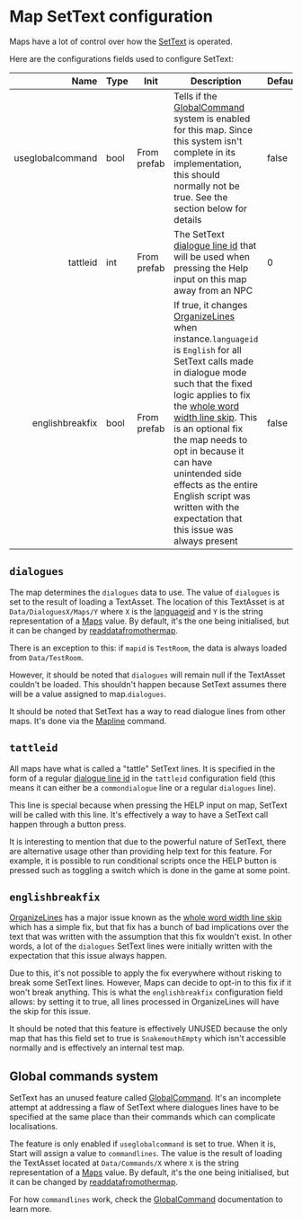 # Map SetText configuration
Maps have a lot of control over how the [SetText](../SetText/SetText.md) is operated. 

Here are the configurations fields used to configure SetText:

|Name|Type|Init|Description|Default|
|---:|----|----|----------|-------|
|useglobalcommand|bool|From prefab|Tells if the [GlobalCommand](../SetText/Related%20Systems/GlobalCommand.md) system is enabled for this map. Since this system isn't complete in its implementation, this should normally not be true. See the section below for details|false|
|tattleid|int|From prefab|The SetText [dialogue line id](../SetText/Common%20commands%20id%20schemes/Dialogue%20line%20id.md) that will be used when pressing the Help input on this map away from an NPC|0|
|englishbreakfix|bool|From prefab|If true, it changes [OrganizeLines](../SetText/Related%20Systems/Automatic%20Line%20Breaks/OrganiseLines.md) when instance.`languageid` is `English` for all SetText calls made in dialogue mode such that the fixed logic applies to fix the [whole word width line skip](../SetText/Related%20Systems/Automatic%20Line%20Breaks/OrganiseLines%20Known%20Issues.md#not-counting-a-whole-words-width-after-the-first-line). This is an optional fix the map needs to opt in because it can have unintended side effects as the entire English script was written with the expectation that this issue was always present|false|

## `dialogues`
The map determines the `dialogues` data to use. The value of `dialogues` is set to the result of loading a TextAsset. The location of this TextAsset is at `Data/DialoguesX/Maps/Y` where `X` is the [languageid](../SetText/languageid.md) and `Y` is the string representation of a [Maps](../Enums%20and%20IDs/Maps.md) value. By default, it's the one being initialised, but it can be changed by [readdatafromothermap](Miscellaneous%20features.md#readdatafromothermap).

There is an exception to this: if `mapid` is `TestRoom`, the data is always loaded from `Data/TestRoom`.

However, it should be noted that `dialogues` will remain null if the TextAsset couldn't be loaded. This shouldn't happen because SetText assumes there will be a value assigned to map.`dialogues`.

It should be noted that SetText has a way to read dialogue lines from other maps. It's done via the [Mapline](../SetText/Individual%20commands/GetFromMap.md) command.

## `tattleid`
All maps have what is called a "tattle" SetText lines. It is specified in the form of a regular [dialogue line id](../SetText/Common%20commands%20id%20schemes/Dialogue%20line%20id.md) in the `tattleid` configuration field (this means it can either be a `commondialogue` line or a regular `dialogues` line).

This line is special because when pressing the HELP input on map, SetText will be called with this line. It's effectively a way to have a SetText call happen through a button press.

It is interesting to mention that due to the powerful nature of SetText, there are alternative usage other than providing help text for this feature. For example, it is possible to run conditional scripts once the HELP button is pressed such as toggling a switch which is done in the game at some point.

## `englishbreakfix`
[OrganizeLines](../SetText/Related%20Systems/Automatic%20Line%20Breaks/OrganiseLines.md) has a major issue known as the [whole word width line skip](../SetText/Related%20Systems/Automatic%20Line%20Breaks/OrganiseLines%20Known%20Issues.md#not-counting-a-whole-words-width-after-the-first-line) which has a simple fix, but that fix has a bunch of bad implications over the text that was written with the assumption that this fix wouldn't exist. In other words, a lot of the `dialogues` SetText lines were initially written with the expectation that this issue always happen.

Due to this, it's not possible to apply the fix everywhere without risking to break some SetText lines. However, Maps can decide to opt-in to this fix if it won't break anything. This is what the `englishbreakfix` configuration field allows: by setting it to true, all lines processed in OrganizeLines will have the skip for this issue.

It should be noted that this feature is effectively UNUSED because the only map that has this field set to true is `SnakemouthEmpty` which isn't accessible normally and is effectively an internal test map.

## Global commands system
SetText has an unused feature called [GlobalCommand](../SetText/Related%20Systems/GlobalCommand.md). It's an incomplete attempt at addressing a flaw of SetText where dialogues lines have to be specified at the same place than their commands which can complicate localisations.

The feature is only enabled if `useglobalcommand` is set to true. When it is, Start will assign a value to `commandlines`. The value is the result of loading the TextAsset located at `Data/Commands/X` where `X` is the string representation of a [Maps](../Enums%20and%20IDs/Maps.md) value. By default, it's the one being initialised, but it can be changed by [readdatafromothermap](Miscellaneous%20features.md#readdatafromothermap).

For how `commandlines` work, check the [GlobalCommand](../SetText/Related%20Systems/GlobalCommand.md) documentation to learn more.
